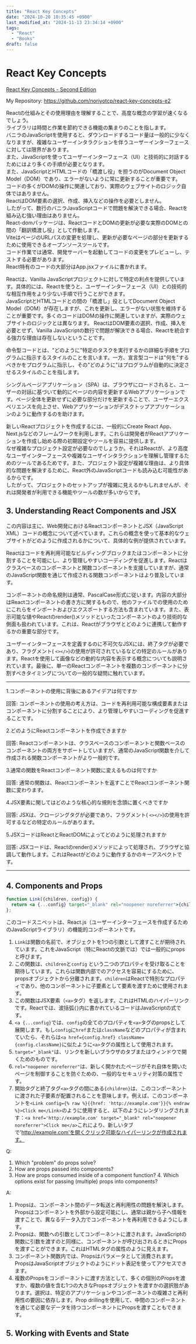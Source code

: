 ```yaml
---
title: "React Key Concepts"
date: "2024-10-20 10:35:45 +0900"
last_modified_at: "2024-11-13 23:34:14 +0900"
tags:
  - "React"
  - "Books"
draft: false
---
```

# React Key Concepts
[React Key Concepts - Second Edition](https://subscription.packtpub.com/book/web-development/9781836202271)

My Repository: https://github.com/noriyotcp/react-key-concepts-e2

Reactの仕組みとその使用理由を理解することで、高度な概念の学習が速くなるでしょう。  
ライブラリは時間と作業を節約できる機能の集まりのことを指します。  
バニラのJavaScriptを使用すると、ダウンロードするコード量は一般的に少なくなりますが、複雑なユーザーインタラクションを伴うユーザーインターフェースに対しては限界があります。  
また、JavaScriptを使ってユーザーインターフェース（UI）と技術的に対話するためにはより多くの手順が必要となります。  
また、JavaScriptとHTMLコードの「橋渡し役」を担うのがDocument Object Model（DOM）であり、エラーがないように常に更新することが重要です。  
コードの多くがDOMの操作に関連しており、実際のウェブサイトのロジック自体ではありません。  
ReactはDOM要素の選択、作成、挿入などの操作を必要としません。  
したがって、数行のバニラJavaScriptコードで問題を解決できる場合、Reactを組み込む強い理由はありません。  
React-domパッケージは、ReactコードとDOMの更新が必要な実際のDOMとの間の「翻訳橋渡し役」として作動します。  
ViteはページのURLパスの変更を処理し、更新が必要なページの部分を更新するために使用できるオープンソースツールです。  
コード作業では通常、開発サーバーを起動してコードの変更をプレビューし、テストする必要があります。  
React特有のコードの大部分はApp.jsxファイルに書かれます。  

Reactは、Vanilla JavaScriptプロジェクトに対して特定の利点を提供しています。具体的には、Reactを使うと、ユーザーインターフェース（UI）との技術的な相互作用をより少ない手順で行うことができます。  
JavaScriptとHTMLコードとの間の「橋渡し」役としてDocument Object Model（DOM）が存在しますが、これを更新し、エラーがない状態を維持することが重要です。多くのコードはDOMの操作に関連していますが、実際のウェブサイトのロジックとは異なります。 ReactはDOM要素の選択、作成、挿入を必要とせず、Vanilla JavaScriptの数行で問題が解決できる場合、Reactを統合する強力な理由は存在しないということです。

命令型コードとは、"どのように"特定のタスクを実行するかの詳細な手順をプログラムに指示するスタイルのことを言います。一方、宣言型コードは"何を"するべきかをプログラムに指示し、その"どのように"はプログラムが自動的に決定させるスタイルのことを指します。

シングルページアプリケーション（SPA）は、ブラウザにロードされると、ユーザーの対話に基づいて動的にページの内容を更新するWebアプリケーションです。ページ全体を更新せずに必要な部分だけを更新することで、ユーザーエクスペリエンスを向上させ、Webアプリケーションがデスクトップアプリケーションのように動作するのを助けます。

新しいReactプロジェクトを作成するには、一般的にCreate React App、Next.jsなどのフレームワークを利用します。これらは開発者がReactアプリケーションを作成し始める際の初期設定やツールを容易に提供します。  
なぜ複雑なプロジェクト設定が必要なのでしょうか。それはReactが、より高度なユーザインターフェースや複雑なユーザインタラクションを理解し管理するためのツールであるためです。また、プロジェクト設定が複雑な理由は、より具体的な問題を解決するために、React外のJavaScriptコードも読み込む可能性があるからです。  
したがって、プロジェクトのセットアップが複雑に見えるかもしれませんが、それは開発者が利用できる機能やツールの数が多いからです。

## 3. Understanding React Components and JSX
この内容は主に、Web開発におけるReactコンポーネントとJSX（JavaScript XML）コードの概念について述べています。これらの概念を使って基本的なウェブサイトがどのように作成されるかについて、具体的な例が提供されています。

Reactはコードを再利用可能なビルディングブロックまたはコンポーネントに分割することを可能にし、より管理しやすいコーディングを促進します。Reactはクラスベースのコンポーネントと関数コンポーネントを支援していますが、通常のJavaScript関数を通じて作成される関数コンポーネントはより普及しています。

コンポーネントの命名規則は通常、PascalCase形式に従います。内容の大部分はReactコンポーネントの書き方に関するもので、他のファイルでの使用のためにこれらをインポートおよびエクスポートする方法も含まれています。また、表示可能な値やReactのrender()メソッドといったコンポーネントのより技術的な側面も扱われています。これは、Reactがブラウザとどのように連携して動作するかの重要な部分です。

ユーザーインターフェースを定義するのに不可欠なJSXには、終了タグが必要であり、フラグメント( `<></>`)の使用が許可されているなどの特定のルールがあります。Reactを使用して画像などの動的な内容を表示する概念についても説明されています。最後に、単一のReactコンポーネントを複数のコンポーネントに分割すべきタイミングについての一般的な疑問に触れています。

---

1.コンポーネントの使用に背後にあるアイデアは何ですか

回答: コンポーネントの使用の考え方は、コードを再利用可能な構成要素またはコンポーネントに分割することにより、より管理しやすいコーディングを促進することです。

2.どのようにReactコンポーネントを作成できますか

回答: Reactコンポーネントは、クラスベースのコンポーネントと関数ベースのコンポーネントの両方をサポートしていますが、通常のJavaScript関数を介して作成される関数コンポーネントがより一般的です。

3.通常の関数をReactコンポーネント関数に変えるものは何ですか

回答: 通常の関数は、Reactコンポーネントを返すことでReactコンポーネント関数に変わります。

4.JSX要素に関してはどのような核心的な規則を念頭に置くべきですか

回答: JSXは、クロージングタグが必要であり、フラグメント( `<></>`)の使用を許可するなどの特定のルールがあります。

5.JSXコードはReactとReactDOMによってどのように処理されますか

回答: JSXコードは、Reactのrender()メソッドによって処理され、ブラウザと協調して動作します。これはReactがどのように動作するかのキーアスペクトです。

---

## 4. Components and Props

```jsx
function Link({children, config}) {
  return <a {...config} target="_blank" rel="noopener noreferrer">{children}</a>
};
```

このコードスニペットは、React.js（ユーザーインターフェースを作成するためのJavaScriptライブラリ）の機能的コンポーネントです。

1. `Link`は関数の名前で、オブジェクトを1つの引数として渡すことが期待されています。これをJavaScript（特にReactの文脈では）では一般的にpropsと呼びます。
2. この関数は、`children`と`config` という二つのプロパティを受け取ることを期待しています。これらは関数内部でのアクセスを容易にするために、propsオブジェクトから分離されます。`children`はReactで特別なプロパティであり、他のコンポーネントに子要素として要素を渡すために使用されます。
3. この関数はJSX要素（`<a>`タグ）を返します。これはHTMLのハイパーリンクです。Reactでは、波括弧`{}`内に書かれているコードはJavaScriptの式です。
4. `<a {...config}`では、`config`の全てのプロパティを`<a>`タグのpropsとして展開します。もし`config`に`href`または`className`などのプロパティが含まれていたら、それらは`<a href={config.href} className={config.className}`に似たように`<a>`タグの属性として使用されます。
5. `target="_blank"`は、リンクを新しいブラウザのタブまたはウィンドウで開くためのものです。
6. `rel="noopener noreferrer"`は、新しく開かれたページがそれ自体を開いたページを制御することを防ぐための、一般的なセキュリティ対策の属性です。
7. 開始タグと終了タグ`<a>`タグの間にある`{children}`は、このコンポーネントに渡された子要素が配置されることを意味します。例えば、このコンポーネントを`<Link config={% raw %}{{href: 'http://example.com'}}{% endraw %}>Click me</Link>`のように使用すると、以下のようにレンダリングされます：`<a href='http://example.com' target="_blank" rel="noopener noreferrer">Click me</a>`これにより、新しいタブで'http://example.com'を開くクリック可能なハイパーリンクが作成されます。

Q:
1. Which "problem" do props solve?
2. How are props passed into components?
3. How are props consumed inside of a component function? 4. Which options exist for passing (multiple) props into components?

A:
1. Propsは、コンポーネント間のデータ転送と再利用性の問題を解決します。Propsはコンポーネントを外部から設定可能にし、通常は親から子へ情報を渡すことで、異なるデータ入力でコンポーネントを再利用できるようにします。
2. Propsは、関数への引数としてコンポーネントに渡されます。JavaScriptの関数に引数を渡すのと同様に、コンポーネントが呼び出されるときにPropsを渡すことができます。これはHTMLタグの属性のように見えます。
3. コンポーネント関数内では、Propsはパラメータとして消費されます。PropsはJavaScriptオブジェクトのようにドット表記を使ってアクセスできます。
4. 複数のPropsをコンポーネントに渡す方法として、多くの個別のPropsを渡すか、複数の値を含む1つの大きなPropsオブジェクトを渡すかの選択肢があります。選択は、特定のアプリケーションやコンポーネントの複雑さと再利用性の要因に依存します。Prop drillingを使用して、中間のコンポーネントを通じて必要なデータを持つコンポーネントにPropsを渡すこともできます。

## 5. Working with Events and State
